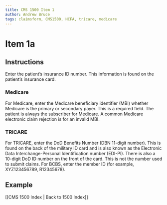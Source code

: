 ```yaml
---
title: CMS 1500 Item 1
author: Andrew Bruce
tags: claimsform, CMS1500, HCFA, tricare, medicare
---
```

# Item 1a
## Instructions
Enter the patient’s insurance ID number. This information is found on the patient’s insurance card. 
### Medicare
For Medicare, enter the Medicare beneficiary identifier (MBI) whether Medicare is the primary or secondary payer. This is a required field. The patient is always the subscriber for Medicare. A common Medicare electronic claim rejection is for an invalid MBI. 
### TRICARE
For TRICARE, enter the DoD Benefits Number (DBN 11-digit number). This is found on the back of the military ID card and is also known as the Electronic Data Interchange-Personal Identification number (EDI-PI). There is also a 10-digit DoD ID number on the front of the card. This is not the number used to submit claims. For BCBS, enter the member ID (for example, XYZ123456789, R12345678).
## Example

[[CMS 1500 Index | Back to 1500 Index]]